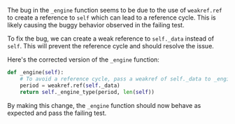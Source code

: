 The bug in the `_engine` function seems to be due to the use of `weakref.ref` to create a reference to `self` which can lead to a reference cycle. This is likely causing the buggy behavior observed in the failing test.

To fix the bug, we can create a weak reference to `self._data` instead of `self`. This will prevent the reference cycle and should resolve the issue.

Here's the corrected version of the `_engine` function:

```python
def _engine(self):
    # To avoid a reference cycle, pass a weakref of self._data to _engine_type.
    period = weakref.ref(self._data)
    return self._engine_type(period, len(self))
```

By making this change, the `_engine` function should now behave as expected and pass the failing test.